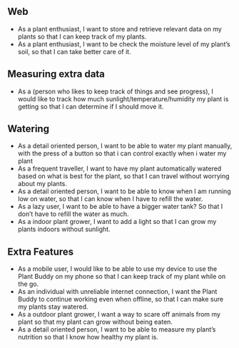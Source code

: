 ## Web
- As a plant enthusiast, I want to store and retrieve relevant data on my plants so that I can keep track of my plants.
- As a plant enthusiast, I want to be check the moisture level of my plant’s soil, so that I can take better care of it.

## Measuring extra data
- As a (person who likes to keep track of things and see progress), I would like to track how much sunlight/temperature/humidity my plant is getting so that I can determine if I should move it.

## Watering
- As a detail oriented person, I want to be able to water my plant manually, with the press of a button so that i can control exactly when i water my plant
- As a frequent traveller, I want to have my plant automatically watered based on what is best for the plant, so that I can travel without worrying about my plants.
- As a detail oriented person, I want to be able to know when I am running low on water, so that I can know when I have to refill the water.
- As a lazy user, I want to be able to have a bigger water tank? So that I don’t have to refill the water as much.
- As a indoor plant grower, I want to add a light so that I can grow my plants indoors without sunlight.
	

## Extra Features
- As a mobile user, I would like to be able to use my device to use the Plant Buddy on my phone so that I can keep track of my plant while on the go.
- As an individual with unreliable internet connection, I want the Plant Buddy to continue working even when offline, so that I can make sure my plants stay watered.
- As a outdoor plant grower, I want a way to scare off animals from my plant so that my plant can grow without being eaten.
- As a detail oriented person, I want to be able to measure my plant’s nutrition so that I know how healthy my plant is.
